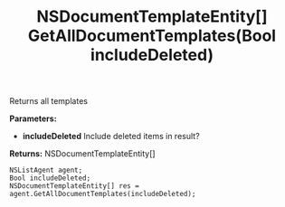 ﻿---
uid: crmscript_ref_NSListAgent_GetAllDocumentTemplates
title: NSDocumentTemplateEntity[] GetAllDocumentTemplates(Bool includeDeleted)
intellisense: NSListAgent.GetAllDocumentTemplates
keywords: NSListAgent, GetAllDocumentTemplates
so.topic: reference
---

Returns all templates

**Parameters:**
 - **includeDeleted** Include deleted items in result?

**Returns:** NSDocumentTemplateEntity[]

```crmscript
NSListAgent agent;
Bool includeDeleted;
NSDocumentTemplateEntity[] res = agent.GetAllDocumentTemplates(includeDeleted);
```


